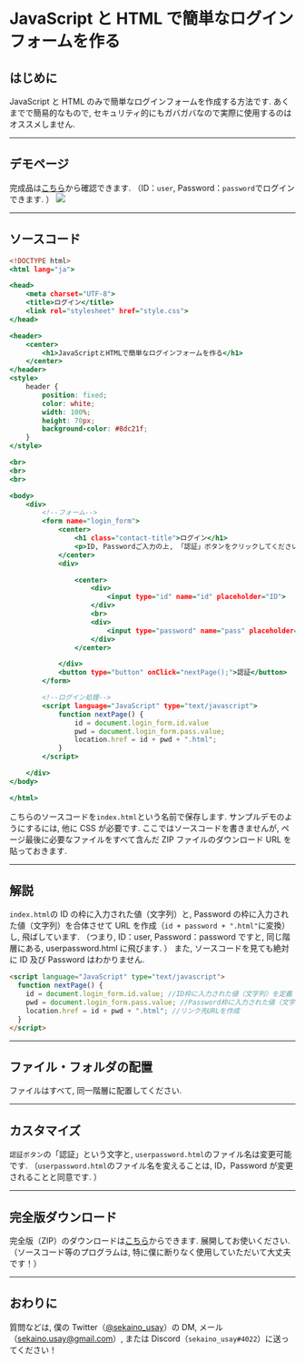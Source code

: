 # JavaScript と HTML で簡単なログインフォームを作る

## はじめに

JavaScript と HTML のみで簡単なログインフォームを作成する方法です.
あくまでで簡易的なもので, セキュリティ的にもガバガバなので実際に使用するのはオススメしません.

---

## デモページ

完成品は[こちら](https://sekaino-usay.github.io/Login_form_JS_HTML/)から確認できます. （ID：`user`, Password：`password`でログインできます. ）
[<img src="https://qiita-image-store.s3.ap-northeast-1.amazonaws.com/0/668229/fafc384f-bb87-ad3b-8c9f-baa3355152c7.png">](https://sekaino-usay.github.io/Login_form_JS_HTML/)

---

## ソースコード

```html:index.html
<!DOCTYPE html>
<html lang="ja">

<head>
    <meta charset="UTF-8">
    <title>ログイン</title>
    <link rel="stylesheet" href="style.css">
</head>

<header>
    <center>
        <h1>JavaScriptとHTMLで簡単なログインフォームを作る</h1>
    </center>
</header>
<style>
    header {
        position: fixed;
        color: white;
        width: 100%;
        height: 70px;
        background-color: #8dc21f;
    }
</style>

<br>
<br>
<br>

<body>
    <div>
        <!--フォーム-->
        <form name="login_form">
            <center>
                <h1 class="contact-title">ログイン</h1>
                <p>ID, Passwordご入力の上, 「認証」ボタンをクリックしてください.</p>
            </center>
            <div>

                <center>
                    <div>
                        <input type="id" name="id" placeholder="ID">
                    </div>
                    <br>
                    <div>
                        <input type="password" name="pass" placeholder="Password" onchange="nextPage()">
                    </div>
                </center>

            </div>
            <button type="button" onClick="nextPage();">認証</button>
        </form>

        <!--ログイン処理-->
        <script language="JavaScript" type="text/javascript">
            function nextPage() {
                id = document.login_form.id.value
                pwd = document.login_form.pass.value;
                location.href = id + pwd + ".html";
            }
        </script>

    </div>
</body>

</html>
```

こちらのソースコードを`index.html`という名前で保存します.
サンプルデモのようにするには, 他に CSS が必要です. ここではソースコードを書きませんが, ページ最後に必要なファイルをすべて含んだ ZIP ファイルのダウンロード URL を貼っておきます.

---

## 解説

`index.html`の ID の枠に入力された値（文字列）と, Password の枠に入力された値（文字列）を合体させて URL を作成（`id + password + ".html"`に変換）し, 飛ばしています.
（つまり, ID：user, Password：password ですと, 同じ階層にある, userpassword.html に飛びます. ）
また, ソースコードを見ても絶対に ID 及び Password はわかりません.

```html
<script language="JavaScript" type="text/javascript">
  function nextPage() {
    id = document.login_form.id.value; //ID枠に入力された値（文字列）を定義
    pwd = document.login_form.pass.value; //Password枠に入力された値（文字列）を定義
    location.href = id + pwd + ".html"; //リンク先URLを作成
  }
</script>
```

---

## ファイル・フォルダの配置

ファイルはすべて, 同一階層に配置してください.

---

## カスタマイズ

`認証ボタン`の「認証」という文字と, `userpassword.html`のファイル名は変更可能です.
（`userpassword.html`のファイル名を変えることは, ID，Password が変更されることと同意です. ）

---

## 完全版ダウンロード

完全版（ZIP）のダウンロードは[こちら](https://github.com/sekaino-usay/Login_form_JS_HTML/archive/refs/heads/main.zip)からできます. 展開してお使いください.
（ソースコード等のプログラムは, 特に僕に断りなく使用していただいて大丈夫です！）

---

## おわりに
質問などは, 僕の Twitter（[@sekaino_usay](https://twitter.com/sekaino_usay)）の DM, メール（[sekaino.usay@gmail.com](mailto:sekaino.usay@gmail.com)）, または Discord（`sekaino_usay#4022`）に送ってください！
